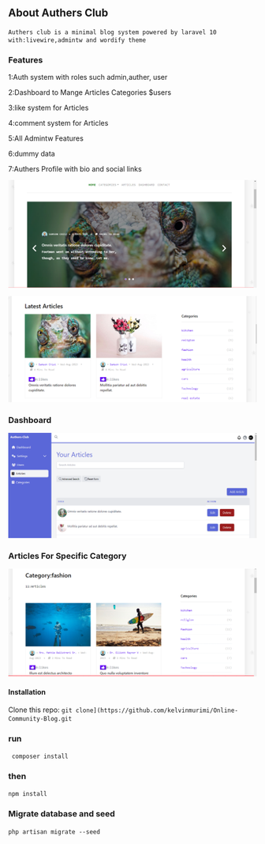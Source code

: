 ## About Authers Club

    Authers club is a minimal blog system powered by laravel 10 with:livewire,admintw and wordify theme 


### Features
1:Auth system with roles such admin,auther, user

2:Dashboard to Mange Articles Categories $users

3:like system for Articles

4:comment system for Articles

5:All Admintw Features 

6:dummy data 

7:Authers Profile with bio and social links


<p align="center">
<a href="">
  <img src="./home.png" alt="display image">
</a>

</p>
<p align="center">
<a href="">
  <img src="./home2.PNG" alt="display image" >
</a>

</p>

### Dashboard
<p align="center">
<a href="">
  <img src="./dashboard.png" alt="display image">
</a>

</p>

### Articles For Specific Category
<p align="center">
<a href="">
  <img src="./category.PNG" alt="display image">
</a>

</p>


#### Installation
Clone this repo: `git clone](https://github.com/kelvinmurimi/Online-Community-Blog.git`

 ### run 
 `` composer install``
 ### then
 `npm install`

### Migrate database and seed
 `php artisan migrate --seed`
